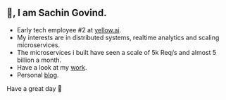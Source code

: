 ## 👋, I am Sachin Govind.
 - Early tech employee #2 at [yellow.ai](https://www.linkedin.com/company/yellowdotai/). 
 - My interests are in distributed systems, realtime analytics and scaling microservices.
 - The microservices i built have seen a scale of 5k Req/s and almost 5 billion a month.
 - Have a look at my [work](https://sachingovind.com/work/).
 - Personal [blog](https://sachingovind.com/work/).
 
Have a great day 🤗
